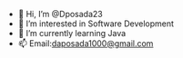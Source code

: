 - 👋 Hi, I’m @Dposada23
- 👀 I’m interested in Software Development
- 🌱 I’m currently learning Java
- 📫 Email:daposada1000@gmail.com 

<!---
Dposada23/Dposada23 is a ✨ special ✨ repository because its `README.md` (this file) appears on your GitHub profile.
You can click the Preview link to take a look at your changes.
--->

